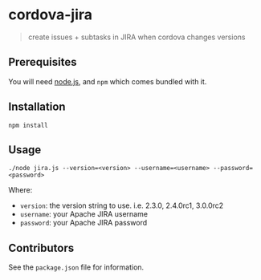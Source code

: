 # cordova-jira

> create issues + subtasks in JIRA when cordova changes versions

## Prerequisites

You will need [node.js](http://nodejs.org), and `npm` which comes bundled with it.

## Installation

    npm install

## Usage

    ./node jira.js --version=<version> --username=<username> --password=<password>

Where:

 - `version`: the version string to use. i.e. 2.3.0, 2.4.0rc1, 3.0.0rc2
 - `username`: your Apache JIRA username
 - `password`: your Apache JIRA password

## Contributors

See the `package.json` file for information.
